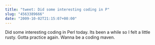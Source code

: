 ```yaml
---
title: "tweet: Did some interesting coding in P"
slug: "4563389666"
date: "2009-10-02T21:15:07+00:00"
---
```

Did some interesting coding in Perl today. Its been a while so I felt a little rusty. Gotta practice again. Wanna be a coding maven.